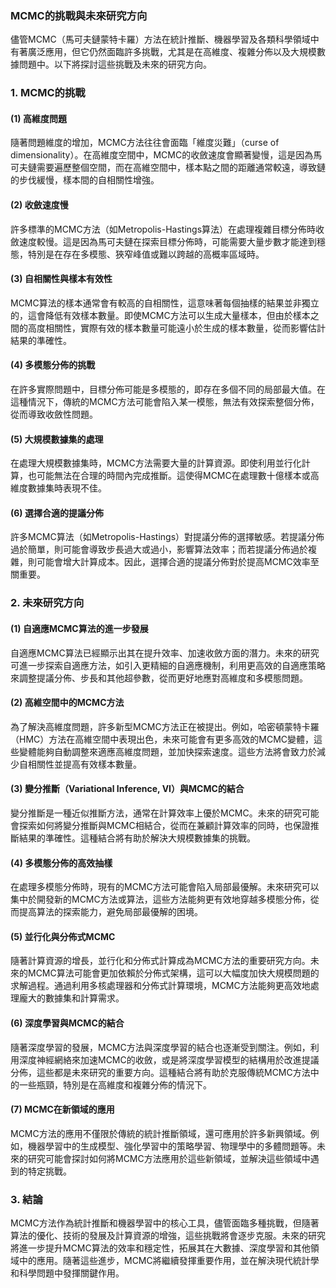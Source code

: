 ### MCMC的挑戰與未來研究方向

儘管MCMC（馬可夫鏈蒙特卡羅）方法在統計推斷、機器學習及各類科學領域中有著廣泛應用，但它仍然面臨許多挑戰，尤其是在高維度、複雜分佈以及大規模數據問題中。以下將探討這些挑戰及未來的研究方向。

### 1. **MCMC的挑戰**

#### (1) **高維度問題**
隨著問題維度的增加，MCMC方法往往會面臨「維度災難」（curse of dimensionality）。在高維度空間中，MCMC的收斂速度會顯著變慢，這是因為馬可夫鏈需要遍歷整個空間，而在高維空間中，樣本點之間的距離通常較遠，導致鏈的步伐緩慢，樣本間的自相關性增強。

#### (2) **收斂速度慢**
許多標準的MCMC方法（如Metropolis-Hastings算法）在處理複雜目標分佈時收斂速度較慢。這是因為馬可夫鏈在探索目標分佈時，可能需要大量步數才能達到穩態，特別是在存在多模態、狹窄峰值或難以跨越的高概率區域時。

#### (3) **自相關性與樣本有效性**
MCMC算法的樣本通常會有較高的自相關性，這意味著每個抽樣的結果並非獨立的，這會降低有效樣本數量。即使MCMC方法可以生成大量樣本，但由於樣本之間的高度相關性，實際有效的樣本數量可能遠小於生成的樣本數量，從而影響估計結果的準確性。

#### (4) **多模態分佈的挑戰**
在許多實際問題中，目標分佈可能是多模態的，即存在多個不同的局部最大值。在這種情況下，傳統的MCMC方法可能會陷入某一模態，無法有效探索整個分佈，從而導致收斂性問題。

#### (5) **大規模數據集的處理**
在處理大規模數據集時，MCMC方法需要大量的計算資源。即使利用並行化計算，也可能無法在合理的時間內完成推斷。這使得MCMC在處理數十億樣本或高維度數據集時表現不佳。

#### (6) **選擇合適的提議分佈**
許多MCMC算法（如Metropolis-Hastings）對提議分佈的選擇敏感。若提議分佈過於簡單，則可能會導致步長過大或過小，影響算法效率；而若提議分佈過於複雜，則可能會增大計算成本。因此，選擇合適的提議分佈對於提高MCMC效率至關重要。

### 2. **未來研究方向**

#### (1) **自適應MCMC算法的進一步發展**
自適應MCMC算法已經顯示出其在提升效率、加速收斂方面的潛力。未來的研究可進一步探索自適應方法，如引入更精細的自適應機制，利用更高效的自適應策略來調整提議分佈、步長和其他超參數，從而更好地應對高維度和多模態問題。

#### (2) **高維空間中的MCMC方法**
為了解決高維度問題，許多新型MCMC方法正在被提出。例如，哈密頓蒙特卡羅（HMC）方法在高維空間中表現出色，未來可能會有更多高效的MCMC變體，這些變體能夠自動調整來適應高維度問題，並加快探索速度。這些方法將會致力於減少自相關性並提高有效樣本數量。

#### (3) **變分推斷（Variational Inference, VI）與MCMC的結合**
變分推斷是一種近似推斷方法，通常在計算效率上優於MCMC。未來的研究可能會探索如何將變分推斷與MCMC相結合，從而在兼顧計算效率的同時，也保證推斷結果的準確性。這種結合將有助於解決大規模數據集的挑戰。

#### (4) **多模態分佈的高效抽樣**
在處理多模態分佈時，現有的MCMC方法可能會陷入局部最優解。未來研究可以集中於開發新的MCMC方法或算法，這些方法能夠更有效地穿越多模態分佈，從而提高算法的探索能力，避免局部最優解的困境。

#### (5) **並行化與分佈式MCMC**
隨著計算資源的增長，並行化和分佈式計算成為MCMC方法的重要研究方向。未來的MCMC算法可能會更加依賴於分佈式架構，這可以大幅度加快大規模問題的求解過程。通過利用多核處理器和分佈式計算環境，MCMC方法能夠更高效地處理龐大的數據集和計算需求。

#### (6) **深度學習與MCMC的結合**
隨著深度學習的發展，MCMC方法與深度學習的結合也逐漸受到關注。例如，利用深度神經網絡來加速MCMC的收斂，或是將深度學習模型的結構用於改進提議分佈，這些都是未來研究的重要方向。這種結合將有助於克服傳統MCMC方法中的一些瓶頸，特別是在高維度和複雜分佈的情況下。

#### (7) **MCMC在新領域的應用**
MCMC方法的應用不僅限於傳統的統計推斷領域，還可應用於許多新興領域。例如，機器學習中的生成模型、強化學習中的策略學習、物理學中的多體問題等。未來的研究可能會探討如何將MCMC方法應用於這些新領域，並解決這些領域中遇到的特定挑戰。

### 3. **結論**

MCMC方法作為統計推斷和機器學習中的核心工具，儘管面臨多種挑戰，但隨著算法的優化、技術的發展及計算資源的增強，這些挑戰將會逐步克服。未來的研究將進一步提升MCMC算法的效率和穩定性，拓展其在大數據、深度學習和其他領域中的應用。隨著這些進步，MCMC將繼續發揮重要作用，並在解決現代統計學和科學問題中發揮關鍵作用。